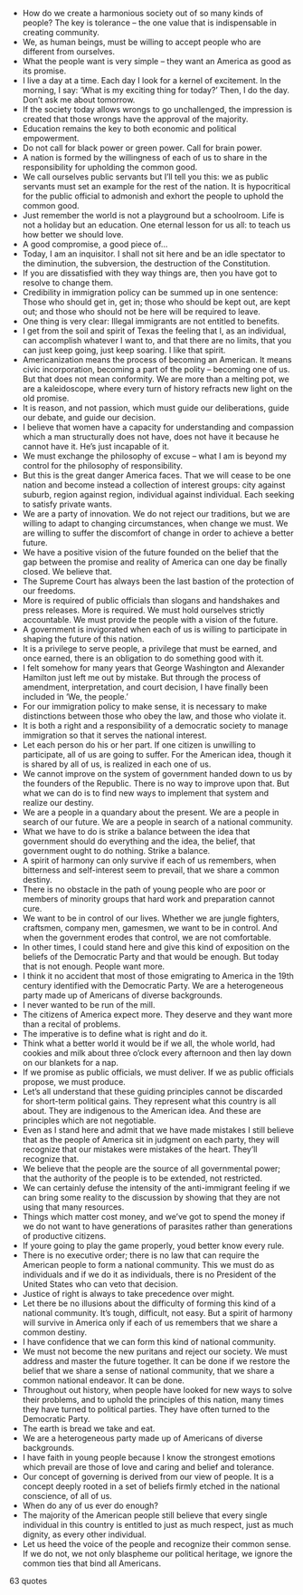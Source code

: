  - How do we create a harmonious society out of so many kinds of people? The key is tolerance – the one value that is indispensable in creating community.
 - We, as human beings, must be willing to accept people who are different from ourselves.
 - What the people want is very simple – they want an America as good as its promise.
 - I live a day at a time. Each day I look for a kernel of excitement. In the morning, I say: ‘What is my exciting thing for today?’ Then, I do the day. Don’t ask me about tomorrow.
 - If the society today allows wrongs to go unchallenged, the impression is created that those wrongs have the approval of the majority.
 - Education remains the key to both economic and political empowerment.
 - Do not call for black power or green power. Call for brain power.
 - A nation is formed by the willingness of each of us to share in the responsibility for upholding the common good.
 - We call ourselves public servants but I’ll tell you this: we as public servants must set an example for the rest of the nation. It is hypocritical for the public official to admonish and exhort the people to uphold the common good.
 - Just remember the world is not a playground but a schoolroom. Life is not a holiday but an education. One eternal lesson for us all: to teach us how better we should love.
 - A good compromise, a good piece of...
 - Today, I am an inquisitor. I shall not sit here and be an idle spectator to the diminution, the subversion, the destruction of the Constitution.
 - If you are dissatisfied with they way things are, then you have got to resolve to change them.
 - Credibility in immigration policy can be summed up in one sentence: Those who should get in, get in; those who should be kept out, are kept out; and those who should not be here will be required to leave.
 - One thing is very clear: Illegal immigrants are not entitled to benefits.
 - I get from the soil and spirit of Texas the feeling that I, as an individual, can accomplish whatever I want to, and that there are no limits, that you can just keep going, just keep soaring. I like that spirit.
 - Americanization means the process of becoming an American. It means civic incorporation, becoming a part of the polity – becoming one of us. But that does not mean conformity. We are more than a melting pot, we are a kaleidoscope, where every turn of history refracts new light on the old promise.
 - It is reason, and not passion, which must guide our deliberations, guide our debate, and guide our decision.
 - I believe that women have a capacity for understanding and compassion which a man structurally does not have, does not have it because he cannot have it. He’s just incapable of it.
 - We must exchange the philosophy of excuse – what I am is beyond my control for the philosophy of responsibility.
 - But this is the great danger America faces. That we will cease to be one nation and become instead a collection of interest groups: city against suburb, region against region, individual against individual. Each seeking to satisfy private wants.
 - We are a party of innovation. We do not reject our traditions, but we are willing to adapt to changing circumstances, when change we must. We are willing to suffer the discomfort of change in order to achieve a better future.
 - We have a positive vision of the future founded on the belief that the gap between the promise and reality of America can one day be finally closed. We believe that.
 - The Supreme Court has always been the last bastion of the protection of our freedoms.
 - More is required of public officials than slogans and handshakes and press releases. More is required. We must hold ourselves strictly accountable. We must provide the people with a vision of the future.
 - A government is invigorated when each of us is willing to participate in shaping the future of this nation.
 - It is a privilege to serve people, a privilege that must be earned, and once earned, there is an obligation to do something good with it.
 - I felt somehow for many years that George Washington and Alexander Hamilton just left me out by mistake. But through the process of amendment, interpretation, and court decision, I have finally been included in ‘We, the people.’
 - For our immigration policy to make sense, it is necessary to make distinctions between those who obey the law, and those who violate it.
 - It is both a right and a responsibility of a democratic society to manage immigration so that it serves the national interest.
 - Let each person do his or her part. If one citizen is unwilling to participate, all of us are going to suffer. For the American idea, though it is shared by all of us, is realized in each one of us.
 - We cannot improve on the system of government handed down to us by the founders of the Republic. There is no way to improve upon that. But what we can do is to find new ways to implement that system and realize our destiny.
 - We are a people in a quandary about the present. We are a people in search of our future. We are a people in search of a national community.
 - What we have to do is strike a balance between the idea that government should do everything and the idea, the belief, that government ought to do nothing. Strike a balance.
 - A spirit of harmony can only survive if each of us remembers, when bitterness and self-interest seem to prevail, that we share a common destiny.
 - There is no obstacle in the path of young people who are poor or members of minority groups that hard work and preparation cannot cure.
 - We want to be in control of our lives. Whether we are jungle fighters, craftsmen, company men, gamesmen, we want to be in control. And when the government erodes that control, we are not comfortable.
 - In other times, I could stand here and give this kind of exposition on the beliefs of the Democratic Party and that would be enough. But today that is not enough. People want more.
 - I think it no accident that most of those emigrating to America in the 19th century identified with the Democratic Party. We are a heterogeneous party made up of Americans of diverse backgrounds.
 - I never wanted to be run of the mill.
 - The citizens of America expect more. They deserve and they want more than a recital of problems.
 - The imperative is to define what is right and do it.
 - Think what a better world it would be if we all, the whole world, had cookies and milk about three o’clock every afternoon and then lay down on our blankets for a nap.
 - If we promise as public officials, we must deliver. If we as public officials propose, we must produce.
 - Let’s all understand that these guiding principles cannot be discarded for short-term political gains. They represent what this country is all about. They are indigenous to the American idea. And these are principles which are not negotiable.
 - Even as I stand here and admit that we have made mistakes I still believe that as the people of America sit in judgment on each party, they will recognize that our mistakes were mistakes of the heart. They’ll recognize that.
 - We believe that the people are the source of all governmental power; that the authority of the people is to be extended, not restricted.
 - We can certainly defuse the intensity of the anti-immigrant feeling if we can bring some reality to the discussion by showing that they are not using that many resources.
 - Things which matter cost money, and we’ve got to spend the money if we do not want to have generations of parasites rather than generations of productive citizens.
 - If youre going to play the game properly, youd better know every rule.
 - There is no executive order; there is no law that can require the American people to form a national community. This we must do as individuals and if we do it as individuals, there is no President of the United States who can veto that decision.
 - Justice of right is always to take precedence over might.
 - Let there be no illusions about the difficulty of forming this kind of a national community. It’s tough, difficult, not easy. But a spirit of harmony will survive in America only if each of us remembers that we share a common destiny.
 - I have confidence that we can form this kind of national community.
 - We must not become the new puritans and reject our society. We must address and master the future together. It can be done if we restore the belief that we share a sense of national community, that we share a common national endeavor. It can be done.
 - Throughout out history, when people have looked for new ways to solve their problems, and to uphold the principles of this nation, many times they have turned to political parties. They have often turned to the Democratic Party.
 - The earth is bread we take and eat.
 - We are a heterogeneous party made up of Americans of diverse backgrounds.
 - I have faith in young people because I know the strongest emotions which prevail are those of love and caring and belief and tolerance.
 - Our concept of governing is derived from our view of people. It is a concept deeply rooted in a set of beliefs firmly etched in the national conscience, of all of us.
 - When do any of us ever do enough?
 - The majority of the American people still believe that every single individual in this country is entitled to just as much respect, just as much dignity, as every other individual.
 - Let us heed the voice of the people and recognize their common sense. If we do not, we not only blaspheme our political heritage, we ignore the common ties that bind all Americans.

63 quotes
